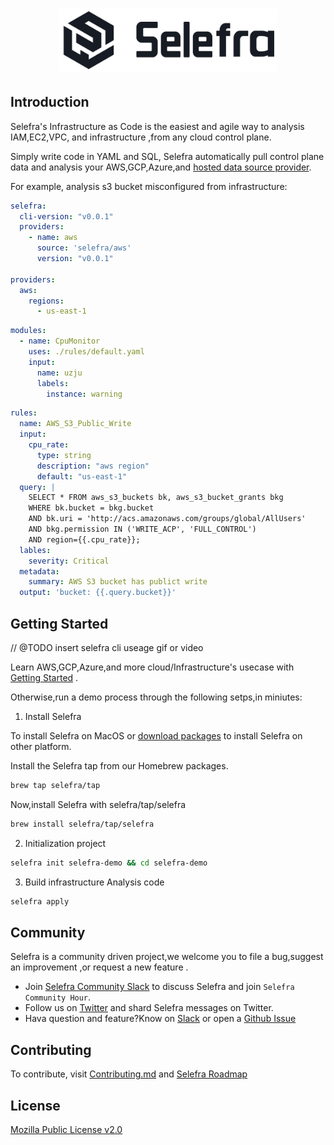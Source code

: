 <h1 align="center">
    <a href="https://www.selefra.io" title="Selefra - Infrastructure as Code for Infrastructure Analysis.">
        <img src=".github/images/logo.png" width="350">
    </a>
</h1>

## Introduction

Selefra's Infrastructure as Code is the easiest and agile way to analysis IAM,EC2,VPC, and infrastructure ,from any cloud control plane.

Simply write code in  YAML and SQL, Selefra automatically  pull control plane data and analysis your AWS,GCP,Azure,and [hosted data source provider](https://giithub.com/selefra/selefra-provider-sdk/).

For example, analysis  s3 bucket misconfigured from infrastructure:

```yaml
selefra:
  cli-version: "v0.0.1"
  providers:
    - name: aws
      source: 'selefra/aws'
      version: "v0.0.1"

providers:
  aws:
    regions:
      - us-east-1
```

```yaml
modules:
  - name: CpuMonitor
    uses: ./rules/default.yaml
    input:
      name: uzju
      labels:
        instance: warning
```

```yaml
rules: 
  name: AWS_S3_Public_Write
  input: 
    cpu_rate:
      type: string
      description: "aws region"
      default: "us-east-1"
  query: |
    SELECT * FROM aws_s3_buckets bk, aws_s3_bucket_grants bkg 
    WHERE bk.bucket = bkg.bucket 
    AND bk.uri = 'http://acs.amazonaws.com/groups/global/AllUsers' 
    AND bkg.permission IN ('WRITE_ACP', 'FULL_CONTROL')
    AND region={{.cpu_rate}};
  lables:
    severity: Critical
  metadata:
    summary: AWS S3 bucket has publict write
  output: 'bucket: {{.query.bucket}}'
```

## Getting Started

// @TODO insert selefra cli useage gif or video

Learn AWS,GCP,Azure,and more cloud/Infrastructure's usecase with [Getting Started](https://selefra.io/docs/gettingstared) .

Otherwise,run a demo process through the following setps,in miniutes:

1. Install Selefra

To install Selefra on MacOS or [download packages](https://github.com/selefra/selefra/releases)  to install Selefra on other platform.

Install the Selefra tap from our Homebrew packages.

```bash
brew tap selefra/tap
```

Now,install Selefra with selefra/tap/selefra

```bash
brew install selefra/tap/selefra
```

2. Initialization project

```bash
selefra init selefra-demo && cd selefra-demo
```

3. Build infrastructure Analysis code

```bash
selefra apply 
```



## Community

Selefra is a community driven project,we welcome you to file a bug,suggest an improvement ,or request a new feature .

-  Join [Selefra Community Slack](https://selefra.slack.com) to discuss Selefra and join `Selefra Community Hour`.
-  Follow us on [Twitter](https://twitter.com/Selefra) and shard Selefra messages on Twitter.
-  Hava question and feature?Know on [Slack](https://selefra.slack.com) or open a [Github Issue](https://github.com/selefra/selefra/issues/new/choose)

## Contributing

To contribute, visit [Contributing.md](https://github.com/selefra/selefra/blob/main/CONTRIBUTING.md) and [Selefra Roadmap](https://github.com/selefra/projects/1)

## License

[Mozilla Public License v2.0](https://github.com/selefra/selefra/blob/main/LICENSE)

